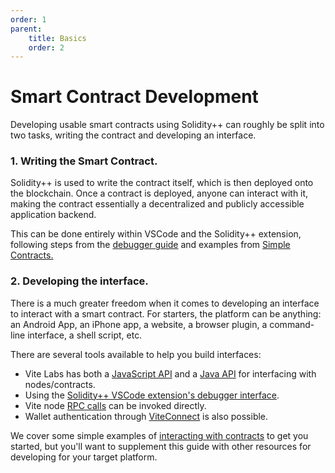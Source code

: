 ```yaml
---
order: 1
parent:
    title: Basics
    order: 2
---
```


# Smart Contract Development

Developing usable smart contracts using Solidity++ can roughly be split into two tasks, writing the contract and developing an interface.

### 1. Writing the Smart Contract.

Solidity++ is used to write the contract itself, which is then deployed onto the blockchain. Once a contract is deployed, anyone can interact with it, making the contract essentially a decentralized and publicly accessible application backend.

This can be done entirely within VSCode and the Solidity++ extension, following steps from the [debugger guide](./debugger/) and examples from [Simple Contracts.](./simple-contracts/)


### 2. Developing the interface.
There is a much greater freedom when it comes to developing an interface to interact with a smart contract. For starters, the platform can be anything: an Android App, an iPhone app, a website, a browser plugin, a command-line interface, a shell script, etc.

There are several tools available to help you build interfaces:
- Vite Labs has both a [JavaScript API](/vite.js/start.md) and a [Java API](/vitej/start.md) for interfacing with nodes/contracts.
- Using the [Solidity++ VSCode extension's debugger interface](./debugger/).
- Vite node [RPC calls](/api/rpc/) can be invoked directly.
- Wallet authentication through [ViteConnect](https://github.com/vitelabs/vite-connect-client) is also possible.

We cover some simple examples of [interacting with contracts](../tutorials/hello-world/) to get you started, but you'll want to supplement this guide with other resources for developing for your target platform.


<!--
## Extra

### 1. Writing the Smart Contract.

Solidity++ is used to write the contract itself, which is then then deployed onto the blockchain. Once a contract is deployed, anyone can interact with it, making the contract essentially a decentralized and publically accessible application backend. Due to the limits on computation power, smart contracts are usually relatively simple in design, and developing a prototype can take a short time. The real challenge is ensuring that a contract performs all calculations and accounting extremely carefully to avoid loss or theft of any funds managed by the contract.

A few important things to keep in mind:

- **Contract address**
<br> When deploying your contract, you'll want to record the contract address. Even if multiple contracts are deployed with the same code, they store. For example, if you make a contract to handle crowdfunding donations, it's critical that donors know *your* contract's address.

- **Source code**
<br> You will want to make sure you keep a copy of the exact version of the source code used for each contract deployment. Moreover, any contract intended for public use should have the source code published. This allows the contract to be **verified** by comparing the on-chain code to the output generated by compiling the source. 

- **ABI specification**
<br>  

- **Contract Code**
<br>

- **Offchain Code**
<br> "offchain code" Any interface that calls 

- **Formal Verification**
<br> When your

Proof of compilation.



### 2. Developing the interface.

There is a much greater freedom when it comes to developing an interface to interact with a smart contract.

This allows you to write a Android App, an iPhone app, a Website, a browser plugin, a command-line interface, a sophisticated curl script. You name it!
 also directly interact with nodes through RPC

Vite Labs has both a JavaScript API and a [Java API]() for interacting with
[ViteConnect]


Hosting
-->
